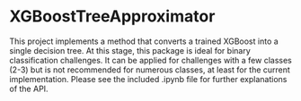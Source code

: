 # XGBoostTreeApproximator
This project implements a method that converts a trained XGBoost into a single decision tree.
At this stage, this package is ideal for binary classification challenges.
It can be applied for challenges with a few classes (2-3) but is not recommended for numerous classes, at least for the current implementation.
Please see the included .ipynb file for further explanations of the API.
